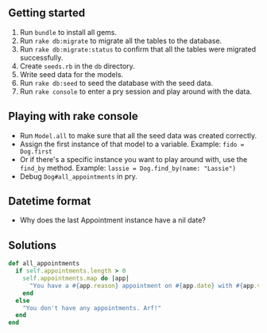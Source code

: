 ## Getting started
1. Run `bundle` to install all gems.
2. Run `rake db:migrate` to migrate all the tables to the database.
3. Run `rake db:migrate:status` to confirm that all the tables were migrated successfully.
4. Create `seeds.rb` in the `db` directory.
5. Write seed data for the models.
6. Run `rake db:seed` to seed the database with the seed data.
7. Run `rake console` to enter a pry session and play around with the data.

## Playing with rake console
* Run `Model.all` to make sure that all the seed data was created correctly.
* Assign the first instance of that model to a variable.
Example: `fido = Dog.first`
* Or if there's a specific instance you want to play around with, use the `find_by` method.
Example: `lassie = Dog.find_by(name: "Lassie")`
* Debug `Dog#all_appointments` in pry.

## Datetime format
* Why does the last Appointment instance have a nil date?

## Solutions
```ruby
def all_appointments
  if self.appointments.length > 0
    self.appointments.map do |app|
      "You have a #{app.reason} appointment on #{app.date} with #{app.vet.name}. Arf!"
    end
  else
    "You don't have any appointments. Arf!"
  end
end
```